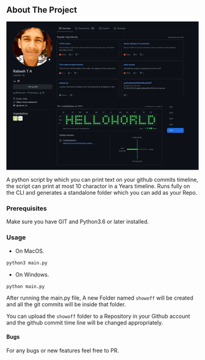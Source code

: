 ## About The Project

![GitHub Commits Timeline Screenshot](/image.png)

A python script by which you can print text on your github commits timeline, the script can print at most 10 charactor in a Years timeline. Runs fully on the CLI and generates a standalone folder which you can add as your Repo. 



### Prerequisites
Make sure you have GIT and Python3.6 or later installed.

### Usage
 * On MacOS.

  ```sh
  python3 main.py
  ```
  
  * On Windows.
  
   ```sh
  python main.py
  ```
  After running the main.py file, A new Folder named `showoff` will be created and all the git commits will be inside that folder.
  
  You can upload the `showoff` folder to a Repository in your Github account and the github commit time line will be changed appropriately. 
  
  #### Bugs
  For any bugs or new features feel free to PR.
